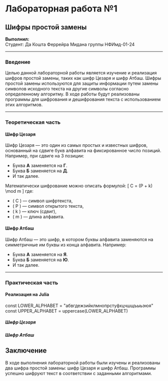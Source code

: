 # Лабораторная работа №1
## Шифры простой замены

**Выполнил:**  
Студент: Да Кошта Феррейра Мидана
группы НФИмд-01-24

---

### Введение

Целью данной лабораторной работы является изучение и реализация шифров простой замены, таких как шифр Цезаря и шифр Атбаш. Шифры простой замены используются для защиты информации путем замены символов исходного текста на другие символы согласно определенному алгоритму. В ходе работы будут реализованы программы для шифрования и дешифрования текста с использованием этих алгоритмов.

---

### Теоретическая часть

#### Шифр Цезаря

Шифр Цезаря — это один из самых простых и известных шифров, основанный на сдвиге букв алфавита на фиксированное число позиций. Например, при сдвиге на 3 позиции:
- Буква **А** заменяется на **Г**.
- Буква **Б** заменяется на **Д**.
- И так далее.

Математически шифрование можно описать формулой:
\[ C = (P + k) \mod m \]
где:
- \( C \) — символ шифртекста,
- \( P \) — символ открытого текста,
- \( k \) — ключ (сдвиг),
- \( m \) — длина алфавита.

#### Шифр Атбаш

Шифр Атбаш — это шифр, в котором буквы алфавита заменяются на симметричные им буквы из конца алфавита. Например:
- Буква **А** заменяется на **Я**.
- Буква **Б** заменяется на **Ю**.
- И так далее.

---

### Практическая часть

#### Реализация на Julia

const LOWER_ALPHABET = "абвгдежзийклмнопрстуфхцчшщъыьэюя"
const UPPER_ALPHABET = uppercase(LOWER_ALPHABET)

##### Шифр Цезаря

##### Шифр Атбаш

## Заключение
В ходе выполнения лабораторной работы были изучены и реализованы два шифра простой замены: шифр Цезаря и шифр Атбаш. Программы успешно шифруют текст в соответствии с заданными алгоритмами. 
